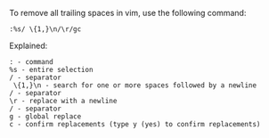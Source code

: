 To remove all trailing spaces in vim, use the following command:
```
:%s/ \{1,}\n/\r/gc
```

Explained:
```
: - command
%s - entire selection
/ - separator
 \{1,}\n - search for one or more spaces followed by a newline
/ - separator
\r - replace with a newline
/ - separator
g - global replace
c - confirm replacements (type y (yes) to confirm replacements)
```